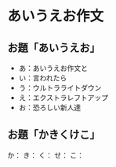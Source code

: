 # あいうえお作文
## お題「あいうえお」
* あ：あいうえお作文と
* い：言われたら
* う：ウルトラライトダウン
* え：エクストラレフトアップ
* お：恐ろしい新人達

## お題「かきくけこ」
か：
き：
く：
せ：
こ：
